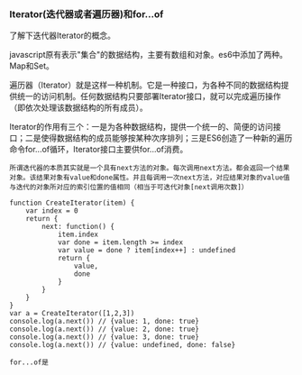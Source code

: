 ### Iterator(迭代器或者遍历器)和for...of

了解下迭代器Iterator的概念。

javascript原有表示"集合"的数据结构，主要有数组和对象。es6中添加了两种。Map和Set。

遍历器（Iterator）就是这样一种机制。它是一种接口，为各种不同的数据结构提供统一的访问机制。任何数据结构只要部署Iterator接口，就可以完成遍历操作（即依次处理该数据结构的所有成员）。

Iterator的作用有三个：一是为各种数据结构，提供一个统一的、简便的访问接口；二是使得数据结构的成员能够按某种次序排列；三是ES6创造了一种新的遍历命令for...of循环，Iterator接口主要供for...of消费。

```
所谓迭代器的本质其实就是一个具有next方法的对象。每次调用next方法。都会返回一个结果对象。该结果对象有value和done属性。并且每调用一次next方法，对应结果对象的value值与迭代的对象所对应的索引位置的值相同（相当于可迭代对象[next调用次数]）

function CreateIterator(item) {
    var index = 0
    return {
        next: function() {
            item.index
            var done = item.length >= index
            var value = done ? item[index++] : undefined
            return {
                value,
                done
            }
        }
    }
}
var a = CreateIterator([1,2,3])
console.log(a.next()) // {value: 1, done: true}
console.log(a.next()) // {value: 2, done: true}
console.log(a.next()) // {value: 3, done: true}
console.log(a.next()) // {value: undefined, done: false}
```

```
for...of是
```